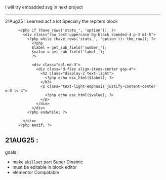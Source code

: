 i will try embadded svg in next project

---

21Aug25 : Learned acf a lot Specially the repiters block

```
      <?php if (have_rows('stats_', 'option')): ?>
        <div class="row text-uppercase bg-black rounded-4 p-3 mt-5">
          <?php while (have_rows('stats_', 'option')): the_row(); ?>
            <?php
            $label = get_sub_field('number_');
            $value = get_sub_field('label_');
            ?>

            <div class="col-md-3">
              <div class="d-flex align-items-center gap-4">
                <h2 class="display-2 text-light">
                  <?php echo esc_html($label); ?>
                </h2>
                <p class="text-light-emphasis justify-content-center m-0 ls-4">
                  <?php echo esc_html($value); ?>
                </p>
              </div>
            </div>
          <?php endwhile; ?>

        </div>
      <?php endif; ?>
```

## 21AUG25 :

goals ;

- make `skillset` part Super Dinamic
- must be editable in block editor
- elementor Compatable
